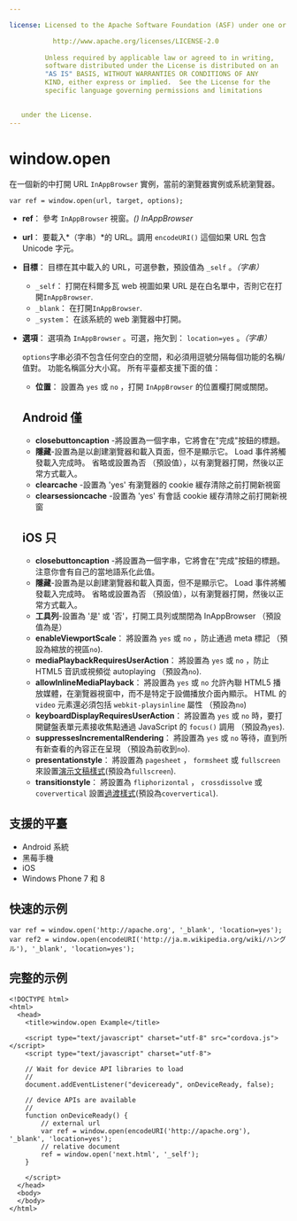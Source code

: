 ```yaml
---

license: Licensed to the Apache Software Foundation (ASF) under one or more contributor license agreements. See the NOTICE file distributed with this work for additional information regarding copyright ownership. The ASF licenses this file to you under the Apache License, Version 2.0 (the "License"); you may not use this file except in compliance with the License. You may obtain a copy of the License at

           http://www.apache.org/licenses/LICENSE-2.0
    
         Unless required by applicable law or agreed to in writing,
         software distributed under the License is distributed on an
         "AS IS" BASIS, WITHOUT WARRANTIES OR CONDITIONS OF ANY
         KIND, either express or implied.  See the License for the
         specific language governing permissions and limitations
    

   under the License.
---
```


# window.open

在一個新的中打開 URL `InAppBrowser` 實例，當前的瀏覽器實例或系統瀏覽器。

    var ref = window.open(url, target, options);
    

*   **ref**： 參考 `InAppBrowser` 視窗。*() InAppBrowser*

*   **url**： 要載入*（字串）*的 URL。調用 `encodeURI()` 這個如果 URL 包含 Unicode 字元。

*   **目標**： 目標在其中載入的 URL，可選參數，預設值為 `_self` 。*（字串）*
    
    *   `_self`： 打開在科爾多瓦 web 視圖如果 URL 是在白名單中，否則它在打開`InAppBrowser`.
    *   `_blank`： 在打開`InAppBrowser`.
    *   `_system`： 在該系統的 web 瀏覽器中打開。

*   **選項**： 選項為 `InAppBrowser` 。可選，拖欠到： `location=yes` 。*（字串）*
    
    `options`字串必須不包含任何空白的空間，和必須用逗號分隔每個功能的名稱/值對。 功能名稱區分大小寫。 所有平臺都支援下面的值：
    
    *   **位置**： 設置為 `yes` 或 `no` ，打開 `InAppBrowser` 的位置欄打開或關閉。
    ## Android 僅
    
    *   **closebuttoncaption** -將設置為一個字串，它將會在"完成"按鈕的標題。 
    *   **隱藏**-設置為是以創建瀏覽器和載入頁面，但不是顯示它。 Load 事件將觸發載入完成時。 省略或設置為否 （預設值），以有瀏覽器打開，然後以正常方式載入。 
    *   **clearcache** -設置為 'yes' 有瀏覽器的 cookie 緩存清除之前打開新視窗
    *   **clearsessioncache** -設置為 'yes' 有會話 cookie 緩存清除之前打開新視窗
    ## iOS 只
    
    *   **closebuttoncaption** -將設置為一個字串，它將會在"完成"按鈕的標題。注意你會有自己的當地語系化此值。
    *   **隱藏**-設置為是以創建瀏覽器和載入頁面，但不是顯示它。 Load 事件將觸發載入完成時。 省略或設置為否 （預設值），以有瀏覽器打開，然後以正常方式載入。 
    *   **工具列**-設置為 '是' 或 '否'，打開工具列或關閉為 InAppBrowser （預設值為是）
    *   **enableViewportScale**： 將設置為 `yes` 或 `no` ，防止通過 meta 標記 （預設為縮放的視區`no`).
    *   **mediaPlaybackRequiresUserAction**： 將設置為 `yes` 或 `no` ，防止 HTML5 音訊或視頻從 autoplaying （預設為`no`).
    *   **allowInlineMediaPlayback**： 將設置為 `yes` 或 `no` 允許內聯 HTML5 播放媒體，在瀏覽器視窗中，而不是特定于設備播放介面內顯示。 HTML 的 `video` 元素還必須包括 `webkit-playsinline` 屬性 （預設為`no`)
    *   **keyboardDisplayRequiresUserAction**： 將設置為 `yes` 或 `no` 時，要打開鍵盤表單元素接收焦點通過 JavaScript 的 `focus()` 調用 （預設為`yes`).
    *   **suppressesIncrementalRendering**： 將設置為 `yes` 或 `no` 等待，直到所有新查看的內容正在呈現 （預設為前收到`no`).
    *   **presentationstyle**： 將設置為 `pagesheet` ， `formsheet` 或 `fullscreen` 來設置[演示文稿樣式][1](預設為`fullscreen`).
    *   **transitionstyle**： 將設置為 `fliphorizontal` ， `crossdissolve` 或 `coververtical` 設置[過渡樣式][2](預設為`coververtical`).

 [1]: http://developer.apple.com/library/ios/documentation/UIKit/Reference/UIViewController_Class/Reference/Reference.html#//apple_ref/occ/instp/UIViewController/modalPresentationStyle
 [2]: http://developer.apple.com/library/ios/#documentation/UIKit/Reference/UIViewController_Class/Reference/Reference.html#//apple_ref/occ/instp/UIViewController/modalTransitionStyle

## 支援的平臺

*   Android 系統
*   黑莓手機
*   iOS
*   Windows Phone 7 和 8

## 快速的示例

    var ref = window.open('http://apache.org', '_blank', 'location=yes');
    var ref2 = window.open(encodeURI('http://ja.m.wikipedia.org/wiki/ハングル'), '_blank', 'location=yes');
    

## 完整的示例

    <!DOCTYPE html>
    <html>
      <head>
        <title>window.open Example</title>
    
        <script type="text/javascript" charset="utf-8" src="cordova.js"></script>
        <script type="text/javascript" charset="utf-8">
    
        // Wait for device API libraries to load
        //
        document.addEventListener("deviceready", onDeviceReady, false);
    
        // device APIs are available
        //
        function onDeviceReady() {
            // external url
            var ref = window.open(encodeURI('http://apache.org'), '_blank', 'location=yes');
            // relative document
            ref = window.open('next.html', '_self');
        }
    
        </script>
      </head>
      <body>
      </body>
    </html>
